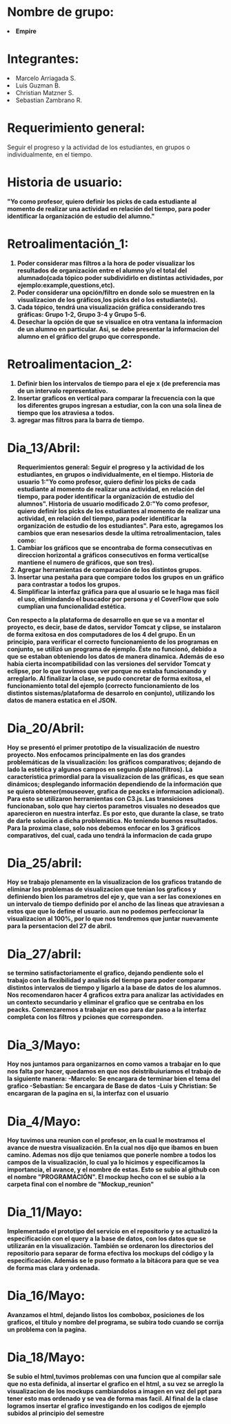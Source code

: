 <head>
<h1>Nombre de grupo:</h1> <LI><STRONG> Empire</STRONG> 

<h1>Integrantes:</h1> 
             <LI> Marcelo Arriagada S.
             <LI> Luis Guzman B.
             <LI> Christian Matzner S.
             <LI> Sebastian Zambrano R.
             
<h1>Requerimiento general:</h1> 
                     Seguir el progreso y la actividad de los estudiantes, en grupos o individualmente, en el tiempo.

<h1>Historia de usuario:</h1>
                    <STRONG>"Yo como profesor, quiero definir los picks de cada estudiante al momento de realizar una actividad
                   en relación del tiempo, para poder identificar la organización de estudio del alumno."
                   
<h1>Retroalimentación_1:</h1>
                    <OL>
                    <LI> Poder considerar mas filtros a la hora de poder visualizar los resultados de organización entre el alumno y/o el
                    total del alumnado(cada tópico poder subdividirlo en distintas actividades, por ejemplo:example,questions,etc).
                    <LI>Poder considerar una opción/filtro en donde solo se muestren en la visualizacion de los gráficos,los picks del o                       los estudiante(s).
                    <LI>Cada tópico, tendrá una visualización gráfica considerando tres gráficas: Grupo 1-2, Grupo 3-4 y Grupo 5-6.
                    <LI> Desechar la opción de que se visualice en otra ventana la informacion de un alumno en particular. Asi, se debe 
                    presentar la informacion del alumno en el gráfico del grupo que corresponde.</LI>
                    </OL>
                    
<h1>Retroalimentacion_2:</h1> 
                    <OL>
                    <LI>Definir bien los intervalos de tiempo para el eje x (de preferencia mas de un intervalo representativo.
                    <LI> Insertar graficos en vertical para comparar la frecuencia con la que los diferentes grupos ingresan a estudiar, con la
                    con una sola linea de tiempo que los atraviesa a todos.
                    <LI> agregar mas filtros para la barra de tiempo. 
                     </OL>

                    
<h1>Dia_13/Abril:</h1> 
                  <OL>
              Requerimientos general: Seguir el progreso y la actividad de los estudiantes, en grupos o individualmente, en el tiempo.
              Historia de usuario 1:"Yo como profesor, quiero definir los picks de cada estudiante al momento de realizar una actividad,
              en relación del tiempo, para poder identificar la organización de estudio del alumnos".
              Historia de usuario modificado 2.0:"Yo como profesor, quiero definir los picks de los estudiantes al momento de realizar
              una actividad, en relación del tiempo, para poder identificar la organización de estudio de los estudiantes".
              Para esto, agregamos los cambios que eran nesesarios desde la ultima retroalimentacion, tales como:
                          <LI>Cambiar los gráficos que se encontraba de forma consecutivas en direccion horizontal a gráficos consecutivos en forma vertical(se mantiene el numero de gráficos, que son tres).<LI>Agregar herramientas de comparación de los distintos grupos. </LI><LI>Insertar una pestaña para que compare todos los grupos en un gráfico para contrastar a todos los grupos.</LI><LI>Simplificar la interfaz gráfica para que al usuario se le haga mas fácil el uso, elimindando el buscador por persona y el CoverFlow que solo cumplían una funcionalidad estética.</LI>
                    </OL><P>Con respecto a la plataforma de desarrollo en que se va a montar el proyecto, es decir, 
             base de datos, servidor Tomcat y clipse, se instalaron de forma exitosa en dos computadores de los 
             4 del grupo. 
             En un principio, para verificar el correcto funcionamiento de los programas en conjunto, 
             se utilizó un programa de ejemplo. Éste no funcionó, debido a que se estaban obteniendo los datos de 
             manera dinamica. Además de eso había cierta  incompatibilidad con las versiones del servidor Tomcat 
             y eclipse, por lo que tuvimos que ver porque no estaba funcionando y arreglarlo. 
             Al finalizar la clase, se pudo concretar de forma exitosa, el funcionamiento total del ejemplo
             (correcto funcionamiento de los distintos sistemas/plataforma de desarrolo en conjunto), 
             utilizando los datos de manera estatica en el JSON.</P>
              
<h1>Dia_20/Abril:</h1> Hoy se presentó el primer prototipo de la visualización de nuestro proyecto. Nos enfocamos principalmente en las dos                      grandes problemáticas de la visualización: los gráficos comparativos; dejando de lado la estética y algunos campos en                   segundo plano(filtros).
              La caracteristica primordial para la visualizacion de las gráficas, es que sean dinámicos; desplegando información                        dependiendo de la información que se quiera obtener(mouseover, grafica de peacks e informacion adicional).
              Para esto se utilizaron herramientas con C3.js. Las transiciones funcionaban, solo que hay ciertos parametros visuales no                deseados 
              que aparecieron en nuestra interfaz. Es por esto, que durante la clase, se trato de darle solución a dicha problemática.                  No teniendo
              buenos resultados.
              Para la proxima clase, solo nos debemos enfocar en los 3 gráficos comparativos, del cual, cada uno tendrá la informacion                  de cada grupo
  
              
             
<h1>Dia_25/abril:</h1> Hoy se trabajo plenamente en la visualizacion de los graficos tratando de eliminar los problemas de visualizacion que tenian
              los graficos y definiendo bien los parametros del eje y, que van a ser las conexiones en un intervalo de tiempo definido
              por el ancho de las lineas que atraviesan a estos que que lo define el usuario.
              aun no podemos perfeccionar la visualizacion al 100%, por lo que nos tendremos que juntar nuevamente para la persentacion               del 27 de abril.
              
<h1>Dia_27/abril:</h1> se termino satisfactoriamente el grafico, dejando pendiente solo el trabajo con la flexibilidad y analisis del tiempo
              para poder comparar distintos intervalos de tiempo y ligarlo a la base de datos de los alumnos. Nos recomendaron
              hacer 4 graficos extra para analizar las actividades en un contexto secundario y eliminar el grafico que se centraba
              en los peacks. Comenzaremos a trabajar en eso para dar paso a la interfaz completa con los filtros y pciones que
              corresponden.
<h1>Dia_3/Mayo:</h1>   Hoy nos juntamos para organizarnos en como vamos a trabajar en lo que nos falta por hacer, quedamos en que nos                            deistribuiuriamos el trabajo de la siguiente manera:
              -Marcelo: Se encargara de terminar bien el tema del grafico
              -Sebastian: Se encargara de Base de datos
              -Luis y Christian: Se encargaran de la pagina en si, la interfaz con el usuario
<h1>Dia_4/Mayo:</h1>   Hoy tuvimos una reunion con el profesor, en la cual le mostramos el avance de nuestra visualización. En la cual nos dijo                 que ibamos en buen camino. Ademas nos dijo que teniamos que ponerle nombre a todos los campos de la visualización, lo                   cual ya lo  hicimos y especificamos la importancia, el avance, y el nombre de estas. Esto se subio al github con el nombre               "PROGRAMACIÓN".
El mockup hecho con el se subio a la carpeta final con el nombre de "Mockup_reunion"

<h1>Dia_11/Mayo:</h1>   Implementado el prototipo del servicio en el repositorio y se actualizó la especificación con el query a la base de datos, con los datos que se utilizarán en la visualización. También se ordenaron los directorios del repositorio para separar de forma efectiva los mockups del código y la especificación. Además se le puso formato a la bitácora para que se vea de forma mas clara y ordenada.

<h1>Dia_16/Mayo:</h1> Avanzamos el html, dejando listos los combobox, posiciones de los graficos, el titulo y nombre del programa, se subira todo cuando se corrija un problema con la pagina.
<h1>Dia_18/Mayo:</h1> Se subio el html,tuvimos problemas con una funcion que al compilar sale que no esta definida, al insertar el grafico en el html, a su vez se arreglo la visualizacion de los mockups cambiandolos a imagen en vez del ppt para tener esto mas ordenado y se vea de forma mas facil. Al final de la clase logramos insertar el grafico investigando en los codigos de ejemplo subidos al principio del semestre
</head>
                    
                    
